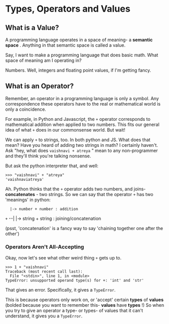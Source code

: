 # Types, Operators and Values

## What is a Value?

A programming language operates in a space of meaning- a __semantic space__ . Anything in that semantic space is called a value.

Say, I want to make a programming language that does basic math. What space of meaning am I operating in?

Numbers. Well, integers and floating point values, if I'm getting fancy.

## What is an Operator?

Remember, an operator in a programming language is only a symbol. Any correspondence these operators have to the real or mathematical world is only a coincidence.

For example, in Python and Javascript, the `+` operator corresponds to mathematical addition when applied to two numbers. This fits our general idea of what `+` does in our commonsense world. But wait!

We can apply `+` to strings, too. In both python and JS. What does that mean? Have you heard of adding two strings in math? I certainly haven't. Ask "hey, what does `vaishnavi + atreya` " mean to any non-programmer and they'll think you're talking nonsense.

But ask the python interpreter that, and well:

```
>>> "vaishnavi" + "atreya"
'vaishnaviatreya'
```

Ah. Python thinks that the `+` operator adds two numbers, and joins- __concatenates__ - two strings. So we can say that the operator `+` has two 'meanings' in python:

      |-> number + number : addition   
`+` --|
      |-> string + string : joining/concatenation

(psst, 'concatenation' is a fancy way to say 'chaining together one after the other')

### Operators Aren't All-Accepting

Okay, now let's see what other weird thing `+` gets up to.

```
>>> 1 + "vaishnavi"
Traceback (most recent call last):
  File "<stdin>", line 1, in <module>
TypeError: unsupported operand type(s) for +: 'int' and 'str'
```

That gives an error. Specifically, it gives a `TypeError`.

This is because operators only work on, or 'accept' certain __types__ of __values__ (bolded because you want to remember this- __values__ have __types__ !) So when you try to give an operator a type- or types- of values that it can't understand, it gives you a `TypeError`.





